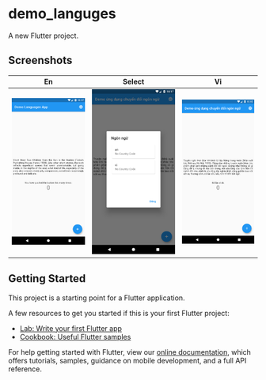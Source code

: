 # demo_languges

A new Flutter project.

## Screenshots
| En | Select | Vi |
| - | - | - |
| ![](screenshots/en.png) | ![](screenshots/select_language.png) | ![](screenshots/vi.png) |

## Getting Started

This project is a starting point for a Flutter application.

A few resources to get you started if this is your first Flutter project:

- [Lab: Write your first Flutter app](https://flutter.dev/docs/get-started/codelab)
- [Cookbook: Useful Flutter samples](https://flutter.dev/docs/cookbook)

For help getting started with Flutter, view our
[online documentation](https://flutter.dev/docs), which offers tutorials,
samples, guidance on mobile development, and a full API reference.
